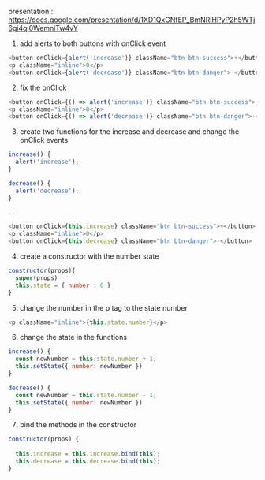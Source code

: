 presentation : https://docs.google.com/presentation/d/1XD1QxGNfEP_BmNRlHPyP2h5WTj6gi4ql0WemniTw4vY

1. add alerts to both buttons with onClick event

```javascript
<button onClick={alert('increase')} className="btn btn-success">+</button>
<p className="inline">0</p>
<button onClick={alert('decrease')} className="btn btn-danger">-</button>
```

2. fix the onClick

```javascript
<button onClick={() => alert('increase')} className="btn btn-success">+</button>
<p className="inline">0</p>
<button onClick={() => alert('decrease')} className="btn btn-danger">-</button>
```

3. create two functions for the increase and decrease and change the onClick events

```javascript
increase() {
  alert('increase');
}

decrease() {
  alert('decrease');
}

...

<button onClick={this.increase} className="btn btn-success">+</button>
<p className="inline">0</p>
<button onClick={this.decrease} className="btn btn-danger">-</button>
```

4. create a constructor with the number state

```javascript
constructor(props){
  super(props)
  this.state = { number : 0 }
}
```

5. change the number in the p tag to the state number

```javascript
<p className="inline">{this.state.number}</p>
```

6. change the state in the functions

```javascript
increase() {
  const newNumber = this.state.number + 1;
  this.setState({ number: newNumber })
}

decrease() {
  const newNumber = this.state.number - 1;
  this.setState({ number: newNumber })
}
```

7. bind the methods in the constructor

```javascript
constructor(props) {
  ...
  this.increase = this.increase.bind(this);
  this.decrease = this.decrease.bind(this);
}
```
